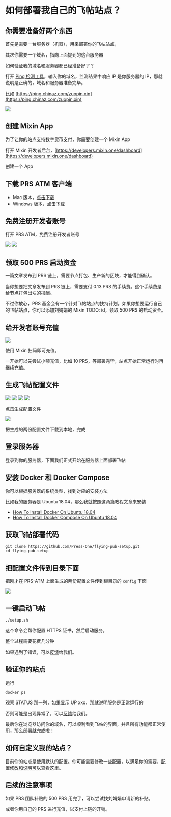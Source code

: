 # 如何部署我自己的飞帖站点？

## 你需要准备好两个东西
首先是需要一台服务器（机器），用来部署你的飞帖站点，

其次你需要一个域名，指向上面提到的这台服务器

如何验证我的域名和服务器都已经准备好了？

打开 [Ping 检测工具](https://ping.chinaz.com/)，输入你的域名，监测结果中响应 IP 是你服务器的 IP，那就说明是正确的，域名和服务器准备完毕。

比如 [https://ping.chinaz.com/zuopin.xin](https://ping.chinaz.com/zuopin.xin)

![](./images/ping.png)

## 创建 Mixin App
为了让你的站点支持数字货币支付，你需要创建一个 Mixin App

打开 Mixin 开发者后台，[https://developers.mixin.one/dashboard](https://developers.mixin.one/dashboard)

创建一个 App

## 下载 PRS ATM 客户端
- Mac 版本，[点击下载](https://static-assets.xue.cn/prs-atm/PRS-ATM-1.0.12.dmg)
- Windows 版本，[点击下载](https://static-assets.xue.cn/prs-atm/PRS-ATM-1.0.12.exe)

## 免费注册开发者账号
打开 PRS ATM，免费注册开发者账号

![](./images/login-entry.png)
![](./images/signup-developer.png)
## 领取 500 PRS 启动资金
一篇文章发布到 PRS 链上，需要节点打包、生产新的区块，才能得到确认。

当你想要把文章发布到 PRS 链上，需要支付 0.13 PRS 的手续费。这个手续费是给节点打包出块的报酬。

不过你放心，PRS 基金会有一个针对飞帖站点的扶持计划。如果你想要运行自己的飞帖站点，你可以添加刘娟娟的 Mixin TODO: id，领取 500 PRS 的启动资金。

## 给开发者账号充值
![](./images/recharge.png)

使用 Mixin 扫码即可充值。

一开始可以先尝试小额充值，比如 10 PRS，等部署完毕，站点开始正常运行时再继续充值。

## 生成飞帖配置文件
![](./images/config-generator-entry.png)
![](./images/mixin-id.png)
![](./images/mixin-secret.png)
![](./images/mixin-session.png)

点击生成配置文件

![](./images/download-config.png)

把生成的两份配置文件下载到本地，完成

## 登录服务器
登录到你的服务器，下面我们正式开始在服务器上面部署飞帖

## 安装 Docker 和 Docker Compose
你可以根据服务器的系统类型，找到对应的安装方法

比如我的服务器是 Ubuntu 18.04，那么我就按照这两篇教程文章来安装

- [How To Install Docker On Ubuntu 18.04](https://phoenixnap.com/kb/how-to-install-docker-on-ubuntu-18-04)
- [How To Install Docker Compose On Ubuntu 18.04](https://phoenixnap.com/kb/install-docker-compose-ubuntu)
## 获取飞帖部署代码
```
git clone https://github.com/Press-One/flying-pub-setup.git
cd flying-pub-setup
```

## 把配置文件传到目录下面
把刚才在 PRS-ATM 上面生成的两份配置文件传到根目录的 `config` 下面

![](./images/config-folder.png)
## 一键启动飞帖
```
./setup.sh
```
这个命令会帮你配置 HTTPS 证书，然后启动服务。

整个过程需要花费几分钟

如果遇到了错误，可以[反馈](/flying-pub/遇到问题了可以找谁咨询？)给我们。

## 验证你的站点
运行

```
docker ps
```

观察 STATUS 那一列，如果显示 UP xxx，那就说明服务是正常运行的

否则可能是出现异常了，可以[反馈](/flying-pub/遇到问题了可以找谁咨询？)给我们。

最后你在浏览器访问你的域名，可以顺利看到飞帖的界面，并且所有功能都正常使用，那么部署就完成啦！

## 如何自定义我的站点？
目前你的站点是使用默认的配置。你可能需要修改一些配置，以满足你的需要，[配置修改和说明可以查看这里](/flying-pub/如何修改站点的配置？)。
## 后续的注意事项

如果 PRS 团队补贴的 500 PRS 用完了，可以尝试找刘娟娟申请新的补贴。

或者你用自己的 PRS 进行充值，以支付上链的开销。
